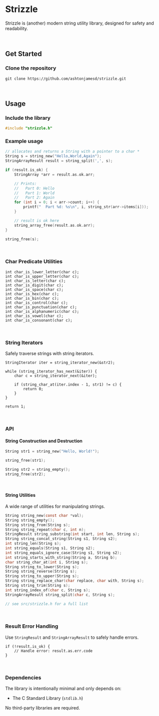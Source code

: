 # Strizzle

Strizzle is (another) modern string utility library, designed for safety and readability.

<br/>

## Get Started

### Clone the repository

```
git clone https://github.com/ashtonjamesd/strizzle.git
```

<br/>

## Usage

### Include the library

```c
#include "strizzle.h"
```

### Example usage

```c
// allocates and returns a String with a pointer to a char *
String s = string_new("Hello,World,Again");
StringArrayResult result = string_split(',', s);

if (result.is_ok) {
    StringArray *arr = result.as.ok.arr;

    // Prints:
    //   Part 0: Hello
    //   Part 1: World
    //   Part 2: Again
    for (int i = 0; i < arr->count; i++) {
        printf("  Part %d: %s\n", i, string_str(arr->items[i]));
    }

    // result is ok here
    string_array_free(result.as.ok.arr);
}

string_free(s);
```


<br/>

### Char Predicate Utilities
```
int char_is_lower_letter(char c);
int char_is_upper_letter(char c);
int char_is_letter(char c);
int char_is_digit(char c);
int char_is_space(char c);
int char_is_hex(char c);
int char_is_bin(char c);
int char_is_control(char c);
int char_is_punctuation(char c);
int char_is_alphanumeric(char c);
int char_is_vowel(char c);
int char_is_consonant(char c);
```


<br/>

### String Iterators
Safely traverse strings with string iterators.

```
StringIterator iter = string_iterator_new(&str2);

while (string_iterator_has_next(&iter)) {
    char c = string_iterator_next(&iter);

    if (string_char_at(iter.index - 1, str1) != c) {
        return 0;
    }
}

return 1;
```


<br/>

### API

#### String Construction and Destruction

```c
String str1 = string_new("Hello, World!");

string_free(str1);

String str2 = string_empty();
string_free(str2);
```


<br/>

#### String Utilities
A wide range of utilities for manipulating strings.

```c
String string_new(const char *val);
String string_empty();
String string_from(String s);
String string_repeat(char c, int n);
StringResult string_substring(int start, int len, String s);
String string_concat_string(String s1, String s2);
int string_len(String s);
int string_equals(String s1, String s2);
int string_equals_ignore_case(String s1, String s2);
int string_starts_with_string(String a, String b);
char string_char_at(int i, String s);
String string_to_lower(String s);
String string_reverse(String s);
String string_to_upper(String s);
String string_replace_char(char replace, char with, String s);
String string_trim(String s);
int string_index_of(char c, String s);
StringArrayResult string_split(char c, String s);

// see src/strizzle.h for a full list
```


<br/>

### Result Error Handling

Use `StringResult` and `StringArrayResult` to safely handle errors.

```
if (!result.is_ok) {
    // Handle error: result.as.err.code
}
```


<br/>

### Dependencies

The library is intentionally minimal and only depends on:
- The C Standard Library (`stdlib.h`)

No third-party libraries are required.

